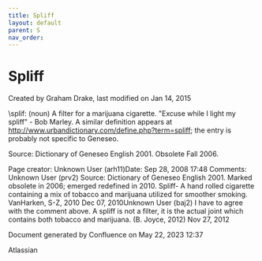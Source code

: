 ```yaml
---
title: Spliff
layout: default
parent: S
nav_order:
---
```


# Spliff

Created by  Graham Drake, last modified on Jan 14, 2015

\splif\: (noun) A filter for a marijuana cigarette. &quot;Excuse while I light my spliff&quot; - Bob Marley. A similar definition appears at http://www.urbandictionary.com/define.php?term=spliff; the entry is probably not specific to Geneseo.

Source: Dictionary of Geneseo English 2001. Obsolete Fall 2006.

Page creator: Unknown User (arh11)Date: Sep 28, 2008 17:48 Comments: Unknown User (prv2) Source: Dictionary of Geneseo English 2001. Marked obsolete in 2006; emerged redefined in 2010. Spliff- A hand rolled cigarette containing a mix of tobacco and marijuana utilized for smoother smoking. VanHarken, S-Z, 2010 Dec 07, 2010Unknown User (baj2) I have to agree with the comment above. A spliff is not a filter, it is the actual joint which contains both tobacco and marijuana. (B. Joyce, 2012) Nov 27, 2012

Document generated by Confluence on May 22, 2023 12:37

Atlassian
